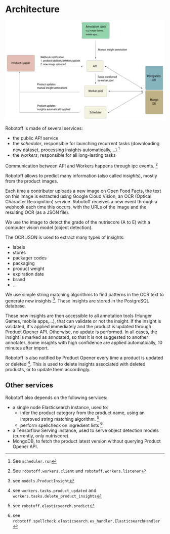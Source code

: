 # Architecture

![Robotoff Architecture](../assets/architecture.svg)

Robotoff is made of several services:

- the public _API_ service
- the _scheduler_, responsible for launching recurrent tasks (downloading new dataset, processing insights automatically,...) [^scheduler]
- the _workers_, responsible for all long-lasting tasks

Communication between API and Workers happens through ipc events. [^ipc_events]

[^scheduler]: See `scheduler.run`
[^ipc_events]: See `robotoff.workers.client` and `robotoff.workers.listener`

Robotoff allows to predict many information (also called _insights_), mostly from the product images.

Each time a contributor uploads a new image on Open Food Facts, the text on this image is extracted using Google Cloud Vision, an OCR (Optical Character Recognition) service. Robotoff receives a new event through a webhook each time this occurs, with the URLs of the image and the resulting OCR (as a JSON file).

We use the image to detect the grade of the nutriscore (A to E) with a computer vision model (object detection).

The OCR JSON is used to extract many types of insights:

- labels
- stores
- packager codes
- packaging
- product weight
- expiration date
- brand
- ...

We use simple string matching algorithms to find patterns in the OCR text to generate new insights [^insights]. These insights are stored in the PostgreSQL database.

[^insights]: see `models.ProductInsight`

These new insights are then accessible to all annotation tools (Hunger Games, mobile apps,...), that can validate or not the insight. If the insight is validated, it's applied immediately and the product is updated through Product Opener API. Otherwise, no update is performed. In all cases, the insight is marked as annotated, so that it is not suggested to another annotater.
Some insights with high confidence are applied automatically, 10 minutes after import.

Robotoff is also notified by Product Opener every time a product is updated or deleted [^product_update]. This is used to delete insights associated with deleted products, or to update them accordingly.

[^product_update]: see `workers.tasks.product_updated` and `workers.tasks.delete_product_insights`


## Other services

Robotoff also depends on the following services:

- a single node Elasticsearch instance, used to:
  - infer the product category from the product name, using an improved string matching algorithm. [^predict_category]
  - perform spellcheck on ingredient lists [^spellcheck_ingredients]
- a Tensorflow Serving instance, used to serve object detection models (currently, only nutriscore).
- MongoDB, to fetch the product latest version without querying Product Opener API.


[^predict_category]: see `robotoff.elasticsearch.predict`

[^spellcheck_ingredients]: see `robotoff.spellcheck.elasticsearch.es_handler.ElasticsearchHandler`
